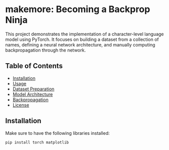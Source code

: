 # makemore: Becoming a Backprop Ninja

This project demonstrates the implementation of a character-level language model using PyTorch. It focuses on building a dataset from a collection of names, defining a neural network architecture, and manually computing backpropagation through the network.

## Table of Contents
- [Installation](#installation)
- [Usage](#usage)
- [Dataset Preparation](#dataset-preparation)
- [Model Architecture](#model-architecture)
- [Backpropagation](#backpropagation)
- [License](#license)

## Installation

Make sure to have the following libraries installed:

```bash
pip install torch matplotlib

